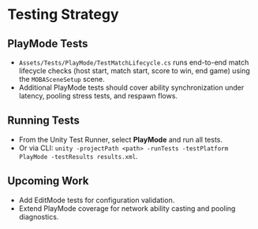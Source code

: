 # Testing Strategy

## PlayMode Tests
- `Assets/Tests/PlayMode/TestMatchLifecycle.cs` runs end-to-end match lifecycle checks (host start, match start, score to win, end game) using the `MOBASceneSetup` scene.
- Additional PlayMode tests should cover ability synchronization under latency, pooling stress tests, and respawn flows.

## Running Tests
- From the Unity Test Runner, select **PlayMode** and run all tests.
- Or via CLI: `unity -projectPath <path> -runTests -testPlatform PlayMode -testResults results.xml`.

## Upcoming Work
- Add EditMode tests for configuration validation.
- Extend PlayMode coverage for network ability casting and pooling diagnostics.
